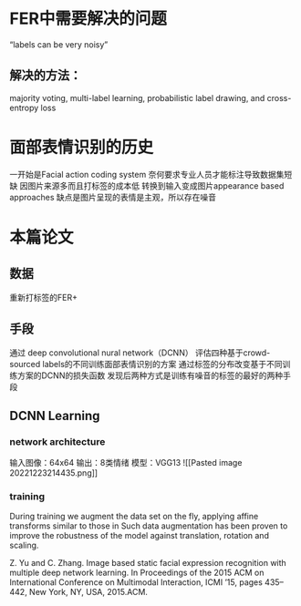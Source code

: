 # FER中需要解决的问题
“labels can be very noisy”
## 解决的方法：
majority voting, 
multi-label learning, 
probabilistic label drawing,
and cross-entropy loss

# 面部表情识别的历史
一开始是Facial action coding system
奈何要求专业人员才能标注导致数据集短缺
因图片来源多而且打标签的成本低
转换到输入变成图片appearance based approaches
缺点是图片呈现的表情是主观，所以存在噪音

# 本篇论文
## 数据
重新打标签的FER+
## 手段
通过
deep convolutional nural network（DCNN）
评估四种基于crowd-sourced labels的不同训练面部表情识别的方案
通过标签的分布改变基于不同训练方案的DCNN的损失函数
发现后两种方式是训练有噪音的标签的最好的两种手段

## DCNN Learning
### network architecture
输入图像：64x64
输出：8类情绪
模型：VGG13
![[Pasted image 20221223214435.png]]
### training
During training we augment the data set on the fly, applying affine transforms similar to those in Such data augmentation has been proven to improve the robustness of the model against translation, rotation and scaling.

 Z. Yu and C. Zhang. Image based static facial expression recognition with multiple deep network learning. In Proceedings of the 2015 ACM on International Conference on Multimodal Interaction, ICMI ’15, pages 435–442, New York, NY, USA, 2015.ACM. 





